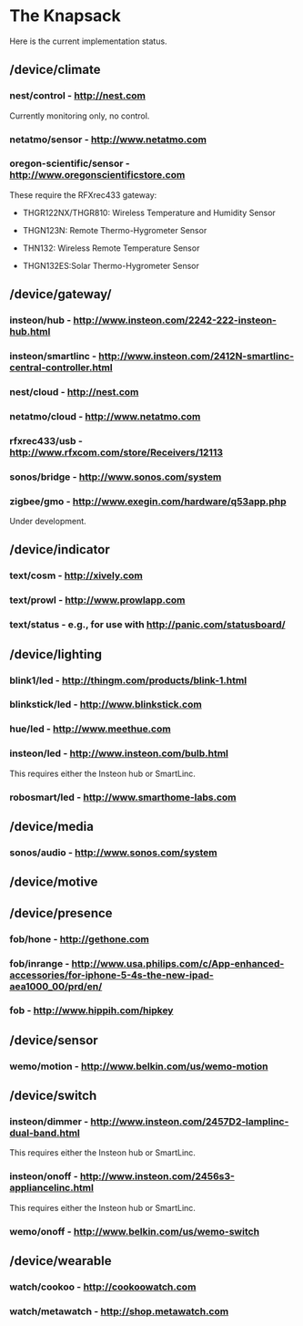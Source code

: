 # The Knapsack
Here is the current implementation status.

## /device/climate
### nest/control - http://nest.com
Currently monitoring only, no control.
### netatmo/sensor - http://www.netatmo.com
### oregon-scientific/sensor - http://www.oregonscientificstore.com
These require the RFXrec433 gateway:

* THGR122NX/THGR810: Wireless Temperature and Humidity Sensor

* THGN123N: Remote Thermo-Hygrometer Sensor

* THN132: Wireless Remote Temperature Sensor

* THGN132ES:Solar Thermo-Hygrometer Sensor

## /device/gateway/
### insteon/hub - http://www.insteon.com/2242-222-insteon-hub.html
### insteon/smartlinc - http://www.insteon.com/2412N-smartlinc-central-controller.html
### nest/cloud - http://nest.com
### netatmo/cloud - http://www.netatmo.com
### rfxrec433/usb - http://www.rfxcom.com/store/Receivers/12113
### sonos/bridge - http://www.sonos.com/system
### zigbee/gmo - http://www.exegin.com/hardware/q53app.php
Under development.

## /device/indicator
### text/cosm - http://xively.com
### text/prowl - http://www.prowlapp.com
### text/status - e.g., for use with http://panic.com/statusboard/

## /device/lighting
### blink1/led - http://thingm.com/products/blink-1.html
### blinkstick/led - http://www.blinkstick.com
### hue/led - http://www.meethue.com
### insteon/led - http://www.insteon.com/bulb.html
This requires either the Insteon hub or SmartLinc.

### robosmart/led - http://www.smarthome-labs.com

## /device/media
### sonos/audio - http://www.sonos.com/system

## /device/motive

## /device/presence
### fob/hone - http://gethone.com
### fob/inrange - http://www.usa.philips.com/c/App-enhanced-accessories/for-iphone-5-4s-the-new-ipad-aea1000_00/prd/en/
### fob - http://www.hippih.com/hipkey

## /device/sensor
### wemo/motion - http://www.belkin.com/us/wemo-motion

## /device/switch
### insteon/dimmer - http://www.insteon.com/2457D2-lamplinc-dual-band.html
This requires either the Insteon hub or SmartLinc.

### insteon/onoff - http://www.insteon.com/2456s3-appliancelinc.html
This requires either the Insteon hub or SmartLinc.

### wemo/onoff - http://www.belkin.com/us/wemo-switch

## /device/wearable
### watch/cookoo - http://cookoowatch.com
### watch/metawatch - http://shop.metawatch.com
